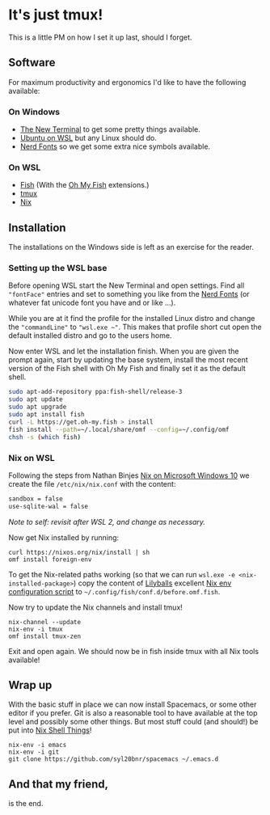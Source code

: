 # It's just tmux!

This is a little PM on how I set it up last, should I forget.

## Software

For maximum productivity and ergonomics I'd like to have the following available:

### On Windows

* [The New Terminal](https://github.com/microsoft/terminal) to get some pretty things available.
* [Ubuntu on WSL](https://docs.microsoft.com/en-us/windows/wsl/install-win10) but any Linux should do.
* [Nerd Fonts](https://github.com/ryanoasis/nerd-fonts) so we get some extra nice symbols available.

### On WSL

* [Fish](https://fishshell.com/) (With the [Oh My Fish](https://github.com/oh-my-fish/oh-my-fish) extensions.)
* [tmux](https://github.com/tmux/tmux/wiki)
* [Nix](https://nixos.org/nix/)

## Installation

The installations on the Windows side is left as an exercise for the reader.

### Setting up the WSL base

Before opening WSL start the New Terminal and open settings. Find all `"fontFace"` entries and set to something you like from the [Nerd Fonts](https://github.com/ryanoasis/nerd-fonts) (or whatever fat unicode font you have and or like ...).

While you are at it find the profile for the installed Linux distro and change the `"commandLine"` to `"wsl.exe ~"`. This makes that profile short cut open the default installed distro and go to the users home.

Now enter WSL and let the installation finish. When you are given the prompt again, start by updating the base system, install the most recent version of the Fish shell with Oh My Fish and finally set it as the default shell.

```bash
sudo apt-add-repository ppa:fish-shell/release-3
sudo apt update
sudo apt upgrade
sudo apt install fish
curl -L https://get.oh-my.fish > install
fish install --path=~/.local/share/omf --config=~/.config/omf
chsh -s (which fish)
```

### Nix on WSL

Following the steps from Nathan Binjes [Nix on Microsoft Windows 10](https://nathan.gs/2019/04/12/nix-on-windows/) we create the file `/etc/nix/nix.conf` with the content:

```bash
sandbox = false
use-sqlite-wal = false
```

*Note to self: revisit after WSL 2, and change as necessary.*

Now get Nix installed by running:

```fish
curl https://nixos.org/nix/install | sh
omf install foreign-env
```

To get the Nix-related paths working (so that we can run `wsl.exe -e <nix-installed-package>`) copy the content of [Lilyballs](https://github.com/lilyball) excellent [Nix env configuration script](https://github.com/lilyball/nix-env.fish/blob/master/conf.d/nix-env.fish) to `~/.config/fish/conf.d/before.omf.fish`.

Now try to update the Nix channels and install tmux!

```fish
nix-channel --update
nix-env -i tmux
omf install tmux-zen
```

Exit and open again. We should now be in fish inside tmux with all Nix tools available!

## Wrap up

With the basic stuff in place we can now install Spacemacs, or some other editor if you prefer. Git is also a reasonable tool to have available at the top level and possibly some other things. But most stuff could (and should!) be put into [Nix Shell Things](NIXSHELLTHINGS.md)!

```fish
nix-env -i emacs
nix-env -i git
git clone https://github.com/syl20bnr/spacemacs ~/.emacs.d
```

## And that my friend,

is the end.
